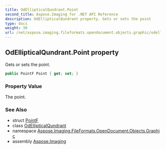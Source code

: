 ```yaml
---
title: OdEllipticalQundrant.Point
second_title: Aspose.Imaging for .NET API Reference
description: OdEllipticalQundrant property. Gets or sets the point
type: docs
weight: 30
url: /net/aspose.imaging.fileformats.opendocument.objects.graphic/odellipticalqundrant/point/
---
```

## OdEllipticalQundrant.Point property

Gets or sets the point.

```csharp
public PointF Point { get; set; }
```

### Property Value

The point.

### See Also

* struct [PointF](../../../aspose.imaging/pointf/)
* class [OdEllipticalQundrant](../)
* namespace [Aspose.Imaging.FileFormats.OpenDocument.Objects.Graphic](../../odellipticalqundrant/)
* assembly [Aspose.Imaging](../../../)


